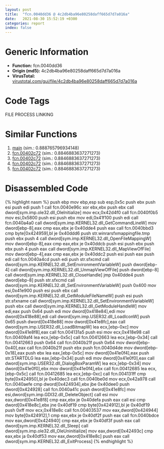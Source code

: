 ```yaml
---
layout: post
title:  "fcn.0040dd36 @ 4c2db4ba96e80258daff665d7d7a016a"
date:   2021-08-30 15:52:19 +0300
categories: report
index: false
---
```


# Generic Information
- **Function:** fcn.0040dd36
- **Origin (md5):** 4c2db4ba96e80258daff665d7d7a016a
- **VirusTotal:** [virustotal.com/gui/file/4c2db4ba96e80258daff665d7d7a016a][virustotal_ref]

# Code Tags
<span class="tag" id="FILE">FILE</span>
<span class="tag" id="PROCESS">PROCESS</span>
<span class="tag" id="LINKING">LINKING</span>


# Similar Functions

1. [main][similar_1_ref] (sim.: 0.888765796934148)
2. [fcn.00402c72][similar_2_ref] (sim.: 0.8846883637271273)
3. [fcn.00402c72][similar_3_ref] (sim.: 0.8846883637271273)
4. [fcn.00402c72][similar_4_ref] (sim.: 0.8846883637271273)
5. [fcn.00402c72][similar_5_ref] (sim.: 0.8846883637271273)


# Disassembled Code

{% highlight nasm %}
push ebp
mov ebp,esp
sub esp,0x5c
push ebx
push esi
push edi
push 1
call fcn.0040e96c
xor ebx,ebx
push ebx
call dword[sym.imp.ole32.dll_OleInitialize]
mov ecx,0x42d4f0
call fcn.0040f0b5
mov esi,0x5800
push esi
push ebx
mov edi,0x41f100
push edi
call fcn.0040a4a0
call dword[sym.imp.KERNEL32.dll_GetCommandLineW]
mov dword[ebp-8],eax
cmp eax,ebx
je 0x40dde4
push eax
call fcn.0040bbd3
cmp byte[0x424959],bl
je 0x40ddd6
push str.winrarsfxmappingfile.tmp
push ebx
push 4
call dword[sym.imp.KERNEL32.dll_OpenFileMappingW]
mov dword[ebp-8],eax
cmp eax,ebx
je 0x40ddcb
push esi
push ebx
push ebx
push 4
push eax
call dword[sym.imp.KERNEL32.dll_MapViewOfFile]
mov dword[ebp-4],eax
cmp eax,ebx
je 0x40ddc2
push esi
push eax
push edi
call fcn.0040a4cd
push edi
push str.sfxcmd
call dword[sym.imp.KERNEL32.dll_SetEnvironmentVariableW]
push dword[ebp-4]
call dword[sym.imp.KERNEL32.dll_UnmapViewOfFile]
push dword[ebp-8]
call dword[sym.imp.KERNEL32.dll_CloseHandle]
jmp 0x40dde4
push dword[ebp-8]
push str.sfxcmd
call dword[sym.imp.KERNEL32.dll_SetEnvironmentVariableW]
push 0x400
mov esi,0x41e900
push esi
push ebx
call dword[sym.imp.KERNEL32.dll_GetModuleFileNameW]
push esi
push str.sfxname
call dword[sym.imp.KERNEL32.dll_SetEnvironmentVariableW]
push ebx
call dword[sym.imp.KERNEL32.dll_GetModuleHandleW]
mov edi,eax
push 0x64
push edi
mov dword[0x418e84],edi
mov dword[0x418e88],edi
call dword[sym.imp.USER32.dll_LoadIconW]
push 0x65
push dword[0x418e88]
mov dword[0x41e8fc],eax
call dword[sym.imp.USER32.dll_LoadBitmapW]
lea ecx,[ebp-0xc]
mov dword[0x41e8f8],eax
call fcn.004131a5
push esi
mov ecx,0x418e98
call fcn.00409af4
lea ecx,[ebp-0x5c]
call fcn.00412663
lea ecx,[ebp-0x34]
call fcn.00412663
push 0x64
call fcn.0040b21f
push 0x64
mov dword[ebp-0x40],eax
call fcn.0040b21f
push ebx
push fcn.0040d4de
mov dword[ebp-0x18],eax
push ebx
lea eax,[ebp-0x5c]
mov dword[0x41e0f4],eax
push str.STARTDLG
lea eax,[ebp-0x34]
push edi
mov dword[0x41e0f0],eax
call dword[sym.imp.USER32.dll_DialogBoxParamW]
lea ecx,[ebp-0x34]
mov dword[0x41e0f0],ebx
mov dword[0x41e0f4],ebx
call fcn.00412685
lea ecx,[ebp-0x5c]
call fcn.00412685
lea ecx,[ebp-0xc]
call fcn.004131ff
cmp byte[0x424950],bl
je 0x40dec3
call fcn.0040be0d
mov ecx,0x42a978
call fcn.0040aefe
cmp dword[0x424934],ebx
jbe 0x40dee0
push dword[0x424928]
call fcn.0040a41c
push dword[0x41e8fc]
mov esi,dword[sym.imp.GDI32.dll_DeleteObject]
call esi
mov eax,dword[0x41e8f8]
cmp eax,ebx
je 0x40defa
push eax
call esi
cmp dword[0x418e8c],ebx
jne 0x40df19
cmp byte[0x424912],bl
je 0x40df19
push 0xff
mov ecx,0x418e8c
call fcn.00403537
mov eax,dword[0x424944]
mov byte[0x424912],1
cmp eax,ebx
je 0x40df2f
push eax
call fcn.0040bdce
mov eax,dword[0x424940]
cmp eax,ebx
je 0x40df3f
push eax
call dword[sym.imp.KERNEL32.dll_Sleep]
call dword[sym.imp.ole32.dll_OleUninitialize]
mov eax,dword[0x42493c]
cmp eax,ebx
ja 0x40df53
mov eax,dword[0x418e8c]
push eax
call dword[sym.imp.KERNEL32.dll_ExitProcess]
{% endhighlight %}


[similar_1_ref]: /report/main@f360d53698056c0bd2342cbdb569d856
[similar_2_ref]: /report/fcn.00402c72@06689e718004fe3ee3bfc132b456240e
[similar_3_ref]: /report/fcn.00402c72@50dd9b171f3df06f8ac5a3a1a47f5721
[similar_4_ref]: /report/fcn.00402c72@983fe9598b69120a048e4bbfe8d8764c
[similar_5_ref]: /report/fcn.00402c72@024d69b3dfb503973cce5c1700f282aa
[virustotal_ref]: https://www.virustotal.com/gui/file/4c2db4ba96e80258daff665d7d7a016a